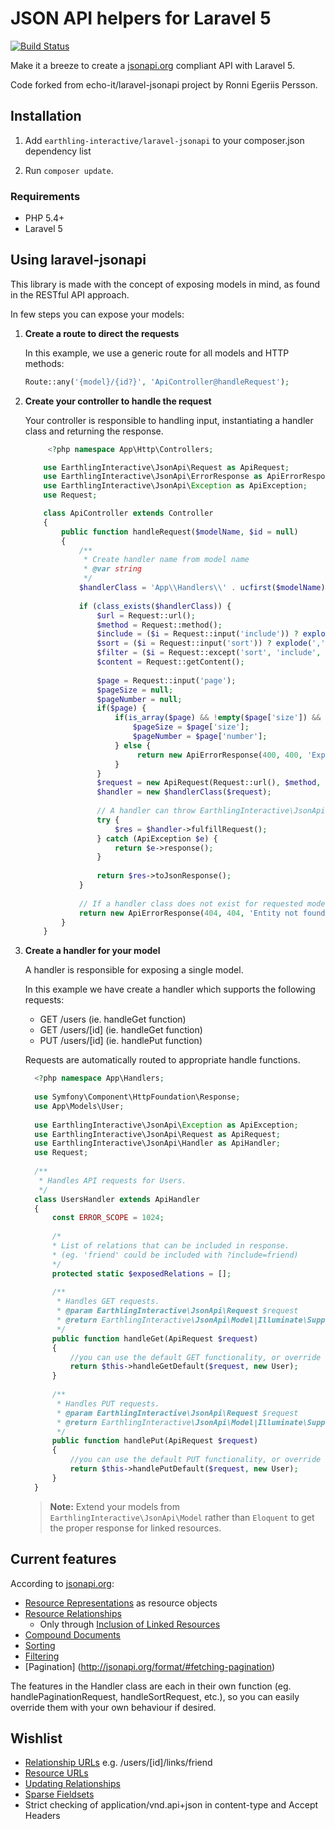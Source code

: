 JSON API helpers for Laravel 5
=====

[![Build Status](https://travis-ci.org/EarthlingInteractive/laravel-jsonapi.svg?branch=master)](https://travis-ci.org/EarthlingInteractive/laravel-jsonapi)

Make it a breeze to create a [jsonapi.org](http://jsonapi.org/) compliant API with Laravel 5. 

Code forked from echo-it/laravel-jsonapi project by Ronni Egeriis Persson.

Installation
-----

1. Add `earthling-interactive/laravel-jsonapi` to your composer.json dependency list

3. Run `composer update`.

### Requirements

* PHP 5.4+
* Laravel 5


Using laravel-jsonapi
-----

This library is made with the concept of exposing models in mind, as found in the RESTful API approach.

In few steps you can expose your models:

1. **Create a route to direct the requests**

    In this example, we use a generic route for all models and HTTP methods:

    ```php
    Route::any('{model}/{id?}', 'ApiController@handleRequest');
    ```

2. **Create your controller to handle the request**

    Your controller is responsible to handling input, instantiating a handler class and returning the response.

    ```php
		 <?php namespace App\Http\Controllers;

        use EarthlingInteractive\JsonApi\Request as ApiRequest;
        use EarthlingInteractive\JsonApi\ErrorResponse as ApiErrorResponse;
        use EarthlingInteractive\JsonApi\Exception as ApiException;
        use Request;

        class ApiController extends Controller
        {
            public function handleRequest($modelName, $id = null)
            {
                /**
                 * Create handler name from model name
                 * @var string
                 */
                $handlerClass = 'App\\Handlers\\' . ucfirst($modelName) . 'Handler';
        
                if (class_exists($handlerClass)) {
                    $url = Request::url();
                    $method = Request::method();
                    $include = ($i = Request::input('include')) ? explode(',', $i) : $i;
                    $sort = ($i = Request::input('sort')) ? explode(',', $i) : $i;
                    $filter = ($i = Request::except('sort', 'include', 'page')) ? $i : [];
                    $content = Request::getContent();
                    
                    $page = Request::input('page');
                    $pageSize = null;
                    $pageNumber = null;
                    if($page) {
                        if(is_array($page) && !empty($page['size']) && !empty($page['number'])) {
                            $pageSize = $page['size'];
                            $pageNumber = $page['number'];
                        } else {
                             return new ApiErrorResponse(400, 400, 'Expected page[size] and page[number]');
                        }
                    }
                    $request = new ApiRequest(Request::url(), $method, $id, $content, $include, $sort, $filter, $pageNumber, $pageSize);
                    $handler = new $handlerClass($request);
        
                    // A handler can throw EarthlingInteractive\JsonApi\Exception which must be gracefully handled to give proper response
                    try {
                        $res = $handler->fulfillRequest();
                    } catch (ApiException $e) {
                        return $e->response();
                    }
                    
                    return $res->toJsonResponse();
                }
        
                // If a handler class does not exist for requested model, it is not considered to be exposed in the API
                return new ApiErrorResponse(404, 404, 'Entity not found');
            }
        }
    ```

3. **Create a handler for your model**

    A handler is responsible for exposing a single model.

    In this example we have create a handler which supports the following requests:

    * GET /users (ie. handleGet function)
    * GET /users/[id] (ie. handleGet function)
    * PUT /users/[id] (ie. handlePut function)
    
    Requests are automatically routed to appropriate handle functions.

    ```php
      <?php namespace App\Handlers;
      
      use Symfony\Component\HttpFoundation\Response;
      use App\Models\User;
      
      use EarthlingInteractive\JsonApi\Exception as ApiException;
      use EarthlingInteractive\JsonApi\Request as ApiRequest;
      use EarthlingInteractive\JsonApi\Handler as ApiHandler;
      use Request;
      
      /**
       * Handles API requests for Users.
       */
      class UsersHandler extends ApiHandler
      {
          const ERROR_SCOPE = 1024;
          
          /*
          * List of relations that can be included in response.
          * (eg. 'friend' could be included with ?include=friend)
          */
          protected static $exposedRelations = [];
          
          /**
           * Handles GET requests. 
           * @param EarthlingInteractive\JsonApi\Request $request
           * @return EarthlingInteractive\JsonApi\Model|Illuminate\Support\Collection|EarthlingInteractive\JsonApi\Response|Illuminate\Pagination\LengthAwarePaginator
           */
          public function handleGet(ApiRequest $request)
          {
              //you can use the default GET functionality, or override with your own 
              return $this->handleGetDefault($request, new User);
          }
          
          /**
           * Handles PUT requests. 
           * @param EarthlingInteractive\JsonApi\Request $request
           * @return EarthlingInteractive\JsonApi\Model|Illuminate\Support\Collection|EarthlingInteractive\JsonApi\Response
           */
          public function handlePut(ApiRequest $request)
          {
              //you can use the default PUT functionality, or override with your own
              return $this->handlePutDefault($request, new User);
          }
      }
    ```

    > **Note:** Extend your models from `EarthlingInteractive\JsonApi\Model` rather than `Eloquent` to get the proper response for linked resources.

Current features
-----

According to [jsonapi.org](http://jsonapi.org):

* [Resource Representations](http://jsonapi.org/format/#document-structure-resource-representations) as resource objects
* [Resource Relationships](http://jsonapi.org/format/#document-structure-resource-relationships)
   * Only through [Inclusion of Linked Resources](http://jsonapi.org/format/#fetching-includes)
* [Compound Documents](http://jsonapi.org/format/#document-structure-compound-documents)
* [Sorting](http://jsonapi.org/format/#fetching-sorting)
* [Filtering](http://jsonapi.org/format/#fetching-filtering)
* [Pagination] (http://jsonapi.org/format/#fetching-pagination)

The features in the Handler class are each in their own function (eg. handlePaginationRequest, handleSortRequest, etc.), so you can easily override them with your own behaviour if desired. 
	

Wishlist
-----

* [Relationship URLs](http://jsonapi.org/format/#document-structure-resource-relationships)  e.g. /users/[id]/links/friend
* [Resource URLs](http://jsonapi.org/format/#document-structure-resource-urls)
* [Updating Relationships](http://jsonapi.org/format/#crud-updating-relationships)
* [Sparse Fieldsets](http://jsonapi.org/format/#fetching-sparse-fieldsets)
* Strict checking of application/vnd.api+json in content-type and Accept Headers

